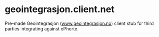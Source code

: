 geointegrasjon.client.net
=========================

Pre-made Geointegrasjon (www.geointegrasjon.no) client stub for third parties integrating against ePhorte.

